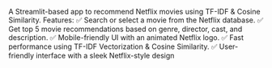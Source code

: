 A Streamlit-based app to recommend Netflix movies using TF-IDF & Cosine Similarity.
 Features:
✅ Search or select a movie from the Netflix database.
✅ Get top 5 movie recommendations based on genre, director, cast, and description.
✅ Mobile-friendly UI with an animated Netflix logo.
✅ Fast performance using TF-IDF Vectorization & Cosine Similarity.
✅ User-friendly interface with a sleek Netflix-style design

